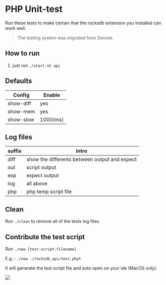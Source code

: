 # PHP Unit-test

Run these tests to make certain that the rocksdb extension you installed can work well.

> The testing system was migrated from Swoole.

## How to run

1. just run `./start.sh api`

## Defaults

| Config    | Enable   |
| --------- | -------- |
| show-diff | yes      |
| show-mem  | yes      |
| show-slow | 1000(ms) |

## Log files

| suffix | intro                                         |
| ------ | --------------------------------------------- |
| diff   | show the differents between output and expect |
| out    | script output                                 |
| exp    | expect output                                 |
| log    | all above                                     |
| php    | php temp script file                          |

## Clean

Run `./clean` to remove all of the tests log files.

## Contribute the test script

Run `./new [test-script-filename]`

E.g. : `./new ./rocksdb_api/test.phpt`

It will generate the test script file and auto open on your ide (MacOS only).

![](https://ws1.sinaimg.cn/large/006DQdzWly1frvn56azn9g30rs0m8b29.gif)
